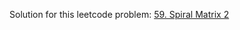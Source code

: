 Solution for this leetcode problem: [59. Spiral Matrix 2](https://leetcode.com/problems/spiral-matrix-ii)
